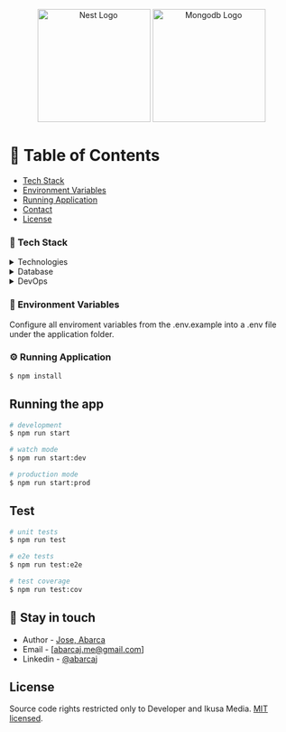 <p align="center">
  <a href="http://nestjs.com/" target="blank"><img src="https://nestjs.com/img/logo-small.svg" width="200" alt="Nest Logo" /></a>
  <a href="https://www.mongodb.com/" target="blank"><img src="https://pbs.twimg.com/profile_images/1452637606559326217/GFz_P-5e_400x400.png" width="200" alt="Mongodb Logo" /></a>

</p>

<!-- Table of Contents -->
# :notebook_with_decorative_cover: Table of Contents

- [Tech Stack](#space_invader-tech-stack)
- [Environment Variables](#key-environment-variables)
- [Running Application](#gear-running-application)
- [Contact](#handshake-contact)
- [License](#license)

<!-- TechStack -->
### :space_invader: Tech Stack

<details>
  <summary>Technologies</summary>
  <ul>
    <li><a href="https://www.typescriptlang.org/">TypeScript</a></li>
    <li><a href="https://nestjs.com/">NestJS</a></li>
    <li><a href="https://swagger.io/">Swagger.io</a></li>
    <li><a href="https://jwt.io/">JWT</a></li>
  </ul>
</details>

<details>
<summary>Database</summary>
  <ul>
    <li><a href="https://www.mongodb.com/">Mongodb</a></li>
    <li><a href="https://mongoosejs.com/">mongoose.js</a></li>
    <li><a href="https://docs.nestjs.com/techniques/mongodb/">NestJS/mongoose</a></li>
  </ul>
</details>

<details>
<summary>DevOps</summary>
  <ul>
    <li><a href="https://railway.app/">Railway</a></li>
  </ul>
</details>

<!-- Env Variables -->
### :key: Environment Variables

Configure all enviroment variables from the .env.example into a .env file under the application folder.

<!-- Installation -->
### :gear: Running Application

```bash
$ npm install
```

## Running the app

```bash
# development
$ npm run start

# watch mode
$ npm run start:dev

# production mode
$ npm run start:prod
```

## Test

```bash
# unit tests
$ npm run test

# e2e tests
$ npm run test:e2e

# test coverage
$ npm run test:cov
```

<!-- Contact -->
## :handshake: Stay in touch

- Author - [Jose, Abarca](https://github.com/AbarcaJ)
- Email - [abarcaj.me@gmail.com]
- Linkedin - [@abarcaj](https://linked.in/abarcaj)

## License

Source code rights restricted only to Developer and Ikusa Media. [MIT licensed](LICENSE).
